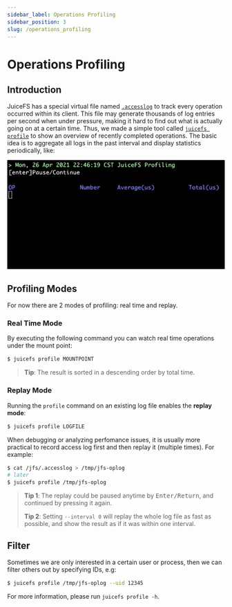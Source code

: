 ```yaml
---
sidebar_label: Operations Profiling
sidebar_position: 3
slug: /operations_profiling
---
```

# Operations Profiling

## Introduction

JuiceFS has a special virtual file named [`.accesslog`](../administration/fault_diagnosis_and_analysis.md#access-log) to track every operation occurred within its client. This file may generate thousands of log entries per second when under pressure, making it hard to find out what is actually going on at a certain time. Thus, we made a simple tool called [`juicefs profile`](../reference/command_reference.md#juicefs-profile) to show an overview of recently completed operations. The basic idea is to aggregate all logs in the past interval and display statistics periodically, like:

![juicefs-profiling](../images/juicefs-profiling.gif)

## Profiling Modes

For now there are 2 modes of profiling: real time and replay.

### Real Time Mode

By executing the following command you can watch real time operations under the mount point:

```bash
$ juicefs profile MOUNTPOINT
```

> **Tip**: The result is sorted in a descending order by total time.

### Replay Mode

Running the `profile` command on an existing log file enables the **replay mode**:

```bash
$ juicefs profile LOGFILE
```

When debugging or analyzing perfomance issues, it is usually more practical to record access log first and then replay it (multiple times). For example:

```bash
$ cat /jfs/.accesslog > /tmp/jfs-oplog
# later
$ juicefs profile /tmp/jfs-oplog
```

> **Tip 1**: The replay could be paused anytime by <kbd>Enter/Return</kbd>, and continued by pressing it again.
>
> **Tip 2**: Setting `--interval 0` will replay the whole log file as fast as possible, and show the result as if it was within one interval.

## Filter

Sometimes we are only interested in a certain user or process, then we can filter others out by specifying IDs, e.g:

```bash
$ juicefs profile /tmp/jfs-oplog --uid 12345
```

For more information, please run `juicefs profile -h`.
